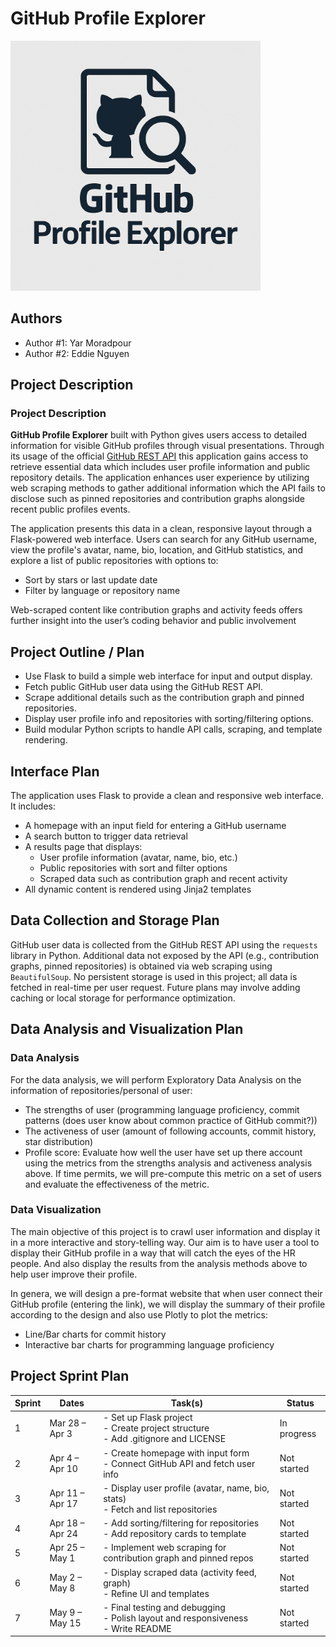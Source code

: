 # GitHub Profile Explorer

  <img src="./assets/logo.png" alt="GitHub Profile Explorer Logo" width="400"/>

## Authors

- Author #1: Yar Moradpour
- Author #2: Eddie Nguyen

## Project Description

### Project Description

**GitHub Profile Explorer** built with Python gives users access to detailed information for visible GitHub profiles through visual presentations. Through its usage of the official [GitHub REST API](https://docs.github.com/en/rest) this application gains access to retrieve essential data which includes user profile information and public repository details. The application enhances user experience by utilizing web scraping methods to gather additional information which the API fails to disclose such as pinned repositories and contribution graphs alongside recent public profiles events.

The application presents this data in a clean, responsive layout through a Flask-powered web interface. Users can search for any GitHub username, view the profile's avatar, name, bio, location, and GitHub statistics, and explore a list of public repositories with options to:

- Sort by stars or last update date
- Filter by language or repository name

Web-scraped content like contribution graphs and activity feeds offers further insight into the user’s coding behavior and public involvement

## Project Outline / Plan

- Use Flask to build a simple web interface for input and output display.
- Fetch public GitHub user data using the GitHub REST API.
- Scrape additional details such as the contribution graph and pinned repositories.
- Display user profile info and repositories with sorting/filtering options.
- Build modular Python scripts to handle API calls, scraping, and template rendering.

## Interface Plan

The application uses Flask to provide a clean and responsive web interface. It includes:

- A homepage with an input field for entering a GitHub username
- A search button to trigger data retrieval
- A results page that displays:
  - User profile information (avatar, name, bio, etc.)
  - Public repositories with sort and filter options
  - Scraped data such as contribution graph and recent activity
- All dynamic content is rendered using Jinja2 templates

## Data Collection and Storage Plan

GitHub user data is collected from the GitHub REST API using the `requests` library in Python. Additional data not exposed by the API (e.g., contribution graphs, pinned repositories) is obtained via web scraping using `BeautifulSoup`. No persistent storage is used in this project; all data is fetched in real-time per user request. Future plans may involve adding caching or local storage for performance optimization.

## Data Analysis and Visualization Plan

### Data Analysis

For the data analysis, we will perform Exploratory Data Analysis on the information of repositories/personal of user:
- The strengths of user (programming language proficiency, commit patterns (does user know about common practice of 
GitHub commit?))
- The activeness of user (amount of following accounts, commit history, star distribution)
- Profile score: Evaluate how well the user have set up there account using the metrics from the strengths analysis and 
activeness analysis above. If time permits, we will pre-compute this metric on a set of users and evaluate the effectiveness
of the metric.

### Data Visualization

The main objective of this project is to crawl user information and display it in a more interactive and story-telling
way. Our aim is to have user a tool to display their GitHub profile in a way that will catch the eyes of the HR people.
And also display the results from the analysis methods above to help user improve their profile.

In genera, we will design a pre-format website that when user connect their GitHub profile (entering the link), we will 
display the summary of their profile according to the design and also use Plotly to plot the metrics:
- Line/Bar charts for commit history
- Interactive bar charts for programming language proficiency


## Project Sprint Plan

| Sprint | Dates           | Task(s)                                                                                   | Status      |
| ------ | --------------- | ----------------------------------------------------------------------------------------- | ----------- |
| 1      | Mar 28 – Apr 3  | - Set up Flask project <br> - Create project structure <br> - Add .gitignore and LICENSE  | In progress |
| 2      | Apr 4 – Apr 10  | - Create homepage with input form <br> - Connect GitHub API and fetch user info           | Not started |
| 3      | Apr 11 – Apr 17 | - Display user profile (avatar, name, bio, stats) <br> - Fetch and list repositories      | Not started |
| 4      | Apr 18 – Apr 24 | - Add sorting/filtering for repositories <br> - Add repository cards to template          | Not started |
| 5      | Apr 25 – May 1  | - Implement web scraping for contribution graph and pinned repos                          | Not started |
| 6      | May 2 – May 8   | - Display scraped data (activity feed, graph) <br> - Refine UI and templates              | Not started |
| 7      | May 9 – May 15  | - Final testing and debugging <br> - Polish layout and responsiveness <br> - Write README | Not started |
